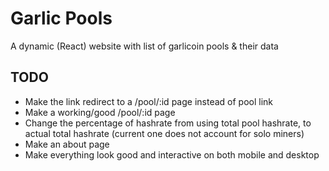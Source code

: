 # Garlic Pools
A dynamic (React) website with list of garlicoin pools & their data

## TODO
- Make the link redirect to a /pool/:id page instead of pool link
- Make a working/good /pool/:id page
- Change the percentage of hashrate from using total pool hashrate, to actual total hashrate (current one does not account for solo miners)
- Make an about page
- Make everything look good and interactive on both mobile and desktop